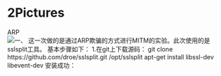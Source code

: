 # 2Pictures
ARP
![一、
这一次做的是通过ARP欺骗的方式进行MITM的实验。此次使用的是sslsplit工具。
基本步骤如下：
1.在git上下载源码：
git clone https://github.com/droe/sslsplit.git /opt/sslsplit
apt-get install libssl-dev libevent-dev
安装成功：](https://raw.githubusercontent.com/vsmile0601/2Pictures/master/完整版一.bmp) 
